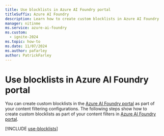 ```yaml
---
title: Use blocklists in Azure AI Foundry portal
titleSuffix: Azure AI Foundry
description: Learn how to create custom blocklists in Azure AI Foundry portal as part of your content filtering configurations.
manager: nitinme
ms.service: azure-ai-foundry
ms.custom:
  - ignite-2024
ms.topic: how-to
ms.date: 11/07/2024
ms.author: pafarley
author: PatrickFarley
---
```



# Use blocklists in Azure AI Foundry portal 

You can create custom blocklists in the [Azure AI Foundry portal](https://ai.azure.com) as part of your content filtering configurations. The following steps show how to create custom blocklists as part of your content filters in [Azure AI Foundry portal](https://ai.azure.com).

[!INCLUDE [use-blocklists](../includes/use-blocklists.md)]